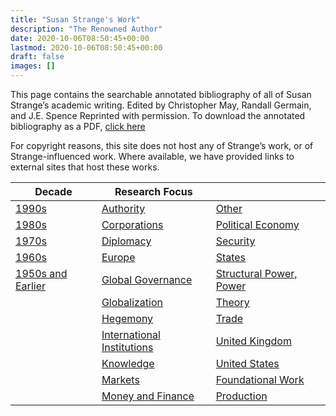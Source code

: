 ```yaml
---
title: "Susan Strange's Work"
description: "The Renowned Author"
date: 2020-10-06T08:50:45+00:00
lastmod: 2020-10-06T08:50:45+00:00
draft: false
images: []
---
```



This page contains the searchable annotated bibliography of all of Susan Strange’s academic writing. Edited by Christopher May, Randall Germain, and J.E. Spence Reprinted with permission. To download the annotated bibliography as a PDF, [click here]( https://brocku-my.sharepoint.com/:b:/g/personal/bhaggart_brocku_ca/EQnpVLxayqRNm7JLA09iNLkBqZXmtqjRwVo4cuoEtX273Q?e=VaypeM)

For copyright reasons, this site does not host any of Strange’s work, or of Strange-influenced work. Where available, we have provided links to external sites that host these works.

| Decade | Research Focus |  |
|----|----|----|
| [1990s](https://susanstrange.github.io/tags/1990s/) 						  | [Authority](https://susanstrange.github.io/tags/authority/)                			          | [Other](https://susanstrange.github.io/tags/other/) |
| [1980s](https://susanstrange.github.io/tags/1980s/)						  | [Corporations](https://susanstrange.github.io/tags/corporations/)          			          | [Political Economy](https://susanstrange.github.io/tags/political-economy/) |
| [1970s](https://susanstrange.github.io/tags/1970s/)						  | [Diplomacy](https://susanstrange.github.io/tags/diplomacy/)                	        		  | [Security](https://susanstrange.github.io/tags/security/) |
| [1960s](https://susanstrange.github.io/tags/1960s/) 						  | [Europe](https://susanstrange.github.io/tags/europe/)                       				  | [States](https://susanstrange.github.io/tags/states/) |
| [1950s and Earlier](https://susanstrange.github.io/tags/1950s-and-earlier/) | [Global Governance](https://susanstrange.github.io/tags/global-governance/)				   	  | [Structural Power, Power](https://susanstrange.github.io/tags/structural-power-power/) |
|  			                                                     			  | [Globalization](https://susanstrange.github.io/tags/globalization/)        					  | [Theory](https://susanstrange.github.io/tags/theory/) |
|                                                                             | [Hegemony](https://susanstrange.github.io/tags/hegemony/)                  					  | [Trade](https://susanstrange.github.io/tags/trade/) |
|                                                                             | [International Institutions](https://susanstrange.github.io/tags/international-institutions/) | [United Kingdom](https://susanstrange.github.io/tags/united-kingdom/) |
|                                                     						  | [Knowledge](https://susanstrange.github.io/tags/knowledge/)               		              | [United States](https://susanstrange.github.io/tags/united-states/) |
| 																			  | [Markets](https://susanstrange.github.io/tags/markets/)                                       | [Foundational Work](https://susanstrange.github.io/tags/foundational-work/) |
| 																			  | [Money and Finance](https://susanstrange.github.io/tags/money-and-finance/)                   | [Production](https://susanstrange.github.io/tags/production/) |